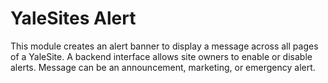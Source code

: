 # YaleSites Alert

This module creates an alert banner to display a message across all pages of a
YaleSite. A backend interface allows site owners to enable or disable alerts.
Message can be an announcement, marketing, or emergency alert.
